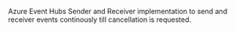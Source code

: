 Azure Event Hubs Sender and Receiver implementation to send and receiver events continously till cancellation is requested.
